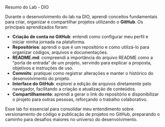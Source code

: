 Resumo do Lab - DIO

Durante o desenvolvimento do lab na DIO, aprendi conceitos fundamentais para criar, organizar e compartilhar projetos utilizando o **GitHub**. Os principais aprendizados foram:

- **Criação de conta no GitHub**: entendi como configurar meu perfil e iniciar minha jornada na plataforma.
- **Repositórios**: aprendi o que é um repositório e como utilizá-lo para organizar códigos, arquivos e documentações.
- **README.md**: compreendi a importância do arquivo README como a “porta de entrada” de um projeto, servindo para explicar a proposta, objetivos e instruções de uso.
- **Commits**: pratiquei como registrar alterações e manter o histórico do desenvolvimento do projeto.
- **Interface do GitHub**: explorei a edição de arquivos diretamente pelo navegador, facilitando a criação e atualização de conteúdos.
- **Compartilhamento**: aprendi a gerar o link do repositório e disponibilizar o projeto para outras pessoas, reforçando o trabalho colaborativo.

Esse lab foi essencial para consolidar meu entendimento sobre versionamento de código e publicação de projetos no GitHub, preparando o caminho para desafios maiores no universo do desenvolvimento.
